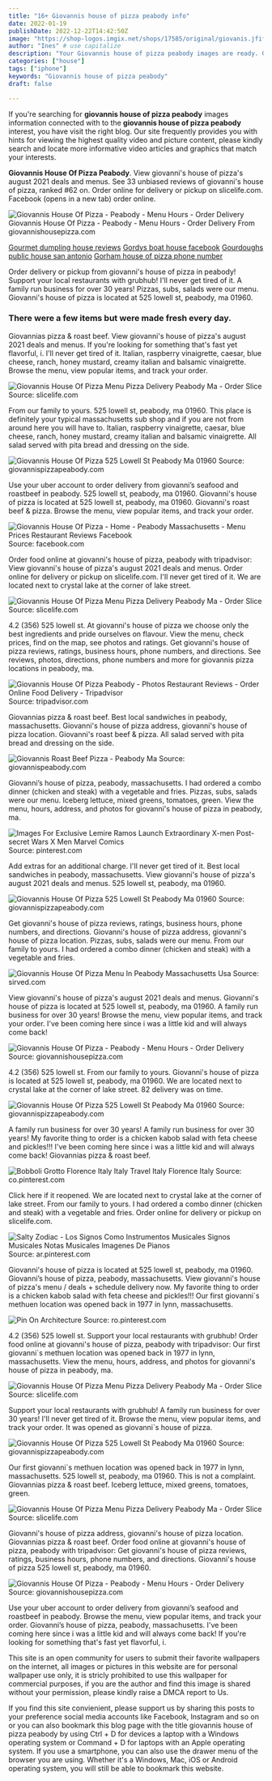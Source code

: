 ```yaml
---
title: "16+ Giovannis house of pizza peabody info"
date: 2022-01-19
publishDate: 2022-12-22T14:42:50Z
image: "https://shop-logos.imgix.net/shops/17585/original/giovanis.jfif"
author: "Ines" # use capitalize
description: "Your Giovannis house of pizza peabody images are ready. Giovannis house of pizza peabody are a topic that is being searched for and liked by netizens today. You can Find and Download the Giovannis house of pizza peabody files here. Download all royalty-free photos."
categories: ["house"]
tags: ["iphone"]
keywords: "Giovannis house of pizza peabody"
draft: false

---
```


If you're searching for **giovannis house of pizza peabody** images information connected with to the **giovannis house of pizza peabody** interest, you have visit the right  blog.  Our site frequently  provides you with  hints  for viewing  the highest  quality video and picture  content, please kindly search and locate more informative video articles and graphics  that match your interests.

**Giovannis House Of Pizza Peabody**. View giovanni&#039;s house of pizza&#039;s august 2021 deals and menus. See 33 unbiased reviews of giovanni&#039;s house of pizza, ranked #62 on. Order online for delivery or pickup on slicelife.com. Facebook (opens in a new tab) order online.

![Giovannis House Of Pizza - Peabody - Menu Hours - Order Delivery](https://slicelife.imgix.net/17585/photos/original/97195962_251774926038658_3248287166989111667_n.jpg?auto=compress&amp;auto=format "Giovannis House Of Pizza - Peabody - Menu Hours - Order Delivery")
Giovannis House Of Pizza - Peabody - Menu Hours - Order Delivery From giovannishousepizza.com

[Gourmet dumpling house reviews](/gourmet-dumpling-house-reviews/)
[Gordys boat house facebook](/gordys-boat-house-facebook/)
[Gourdoughs public house san antonio](/gourdoughs-public-house-san-antonio/)
[Gorham house of pizza phone number](/gorham-house-of-pizza-phone-number/)

Order delivery or pickup from giovanni&#039;s house of pizza in peabody! Support your local restaurants with grubhub! I&#039;ll never get tired of it. A family run business for over 30 years! Pizzas, subs, salads were our menu. Giovanni&#039;s house of pizza is located at 525 lowell st, peabody, ma 01960.

### There were a few items but were made fresh every day.

Giovannias pizza &amp; roast beef. View giovanni&#039;s house of pizza&#039;s august 2021 deals and menus. If you&#039;re looking for something that&#039;s fast yet flavorful, i. I&#039;ll never get tired of it. Italian, raspberry vinaigrette, caesar, blue cheese, ranch, honey mustard, creamy italian and balsamic vinaigrette. Browse the menu, view popular items, and track your order.


![Giovannis House Of Pizza Menu Pizza Delivery Peabody Ma - Order Slice](https://slice-menu-assets-prod.imgix.net/17585/1607637850_7565db3477 "Giovannis House Of Pizza Menu Pizza Delivery Peabody Ma - Order Slice")
Source: slicelife.com

From our family to yours. 525 lowell st, peabody, ma 01960. This place is definitely your typical massachusetts sub shop and if you are not from around here you will have to. Italian, raspberry vinaigrette, caesar, blue cheese, ranch, honey mustard, creamy italian and balsamic vinaigrette. All salad served with pita bread and dressing on the side.

![Giovannis House Of Pizza 525 Lowell St Peabody Ma 01960](https://giovannispizzapeabody.com/img/demos/restaurant/blog/blog-restaurant-1.png "Giovannis House Of Pizza 525 Lowell St Peabody Ma 01960")
Source: giovannispizzapeabody.com

Use your uber account to order delivery from giovanni’s seafood and roastbeef in peabody. 525 lowell st, peabody, ma 01960. Giovanni&#039;s house of pizza is located at 525 lowell st, peabody, ma 01960. Giovanni&#039;s roast beef &amp; pizza. Browse the menu, view popular items, and track your order.

![Giovannis House Of Pizza - Home - Peabody Massachusetts - Menu Prices Restaurant Reviews Facebook](https://lookaside.fbsbx.com/lookaside/crawler/media/?media_id=103877691175996 "Giovannis House Of Pizza - Home - Peabody Massachusetts - Menu Prices Restaurant Reviews Facebook")
Source: facebook.com

Order food online at giovanni&#039;s house of pizza, peabody with tripadvisor: View giovanni&#039;s house of pizza&#039;s august 2021 deals and menus. Order online for delivery or pickup on slicelife.com. I&#039;ll never get tired of it. We are located next to crystal lake at the corner of lake street.

![Giovannis House Of Pizza Menu Pizza Delivery Peabody Ma - Order Slice](https://slice-menu-assets-prod.imgix.net/17585/1594123625_7c6a8b71df "Giovannis House Of Pizza Menu Pizza Delivery Peabody Ma - Order Slice")
Source: slicelife.com

4.2 (356) 525 lowell st. At giovanni&#039;s house of pizza we choose only the best ingredients and pride ourselves on flavour. View the menu, check prices, find on the map, see photos and ratings. Get giovanni&#039;s house of pizza reviews, ratings, business hours, phone numbers, and directions. See reviews, photos, directions, phone numbers and more for giovannis pizza locations in peabody, ma.

![Giovannis House Of Pizza Peabody - Photos Restaurant Reviews - Order Online Food Delivery - Tripadvisor](https://media-cdn.tripadvisor.com/media/photo-s/09/67/68/de/giovanni-s-house-of-pizza.jpg "Giovannis House Of Pizza Peabody - Photos Restaurant Reviews - Order Online Food Delivery - Tripadvisor")
Source: tripadvisor.com

Giovannias pizza &amp; roast beef. Best local sandwiches in peabody, massachusetts. Giovanni&#039;s house of pizza address, giovanni&#039;s house of pizza location. Giovanni&#039;s roast beef &amp; pizza. All salad served with pita bread and dressing on the side.

![Giovannis Roast Beef Pizza - Peabody Ma](https://giovannispeabody.com/fts-content/uploads/sites/71/2018/03/10012906_259179097595822_1985514061_o.jpg "Giovannis Roast Beef Pizza - Peabody Ma")
Source: giovannispeabody.com

Giovanni’s house of pizza, peabody, massachusetts. I had ordered a combo dinner (chicken and steak) with a vegetable and fries. Pizzas, subs, salads were our menu. Iceberg lettuce, mixed greens, tomatoes, green. View the menu, hours, address, and photos for giovanni&#039;s house of pizza in peabody, ma.

![Images For Exclusive Lemire Ramos Launch Extraordinary X-men Post-secret Wars X Men Marvel Comics](https://i.pinimg.com/originals/78/c5/45/78c5455fe66ae2517ac1a1ffcc0f8718.jpg "Images For Exclusive Lemire Ramos Launch Extraordinary X-men Post-secret Wars X Men Marvel Comics")
Source: pinterest.com

Add extras for an additional charge. I&#039;ll never get tired of it. Best local sandwiches in peabody, massachusetts. View giovanni&#039;s house of pizza&#039;s august 2021 deals and menus. 525 lowell st, peabody, ma 01960.

![Giovannis House Of Pizza 525 Lowell St Peabody Ma 01960](https://giovannispizzapeabody.com/img/demos/restaurant/blog/blog-restaurant-3.png "Giovannis House Of Pizza 525 Lowell St Peabody Ma 01960")
Source: giovannispizzapeabody.com

Get giovanni&#039;s house of pizza reviews, ratings, business hours, phone numbers, and directions. Giovanni&#039;s house of pizza address, giovanni&#039;s house of pizza location. Pizzas, subs, salads were our menu. From our family to yours. I had ordered a combo dinner (chicken and steak) with a vegetable and fries.

![Giovannis House Of Pizza Menu In Peabody Massachusetts Usa](https://d6ozfheqtj1tz.cloudfront.net/ChIJUZDTY2oS44kR28eQjnCeycM/5b1be561d3f7d.jpg "Giovannis House Of Pizza Menu In Peabody Massachusetts Usa")
Source: sirved.com

View giovanni&#039;s house of pizza&#039;s august 2021 deals and menus. Giovanni&#039;s house of pizza is located at 525 lowell st, peabody, ma 01960. A family run business for over 30 years! Browse the menu, view popular items, and track your order. I&#039;ve been coming here since i was a little kid and will always come back!

![Giovannis House Of Pizza - Peabody - Menu Hours - Order Delivery](https://slicelife.imgix.net/17585/photos/original/97195962_251774926038658_3248287166989111667_n.jpg?auto=compress&amp;auto=format "Giovannis House Of Pizza - Peabody - Menu Hours - Order Delivery")
Source: giovannishousepizza.com

4.2 (356) 525 lowell st. From our family to yours. Giovanni&#039;s house of pizza is located at 525 lowell st, peabody, ma 01960. We are located next to crystal lake at the corner of lake street. 82 delivery was on time.

![Giovannis House Of Pizza 525 Lowell St Peabody Ma 01960](https://giovannispizzapeabody.com/img/demos/restaurant/gallery/restaurant-gallery-3.jpg "Giovannis House Of Pizza 525 Lowell St Peabody Ma 01960")
Source: giovannispizzapeabody.com

A family run business for over 30 years! A family run business for over 30 years! My favorite thing to order is a chicken kabob salad with feta cheese and pickles!!! I&#039;ve been coming here since i was a little kid and will always come back! Giovannias pizza &amp; roast beef.

![Bobboli Grotto Florence Italy Italy Travel Italy Florence Italy](https://i.pinimg.com/originals/95/ee/9b/95ee9b7c657560d781f4ca118b35b297.jpg "Bobboli Grotto Florence Italy Italy Travel Italy Florence Italy")
Source: co.pinterest.com

Click here if it reopened. We are located next to crystal lake at the corner of lake street. From our family to yours. I had ordered a combo dinner (chicken and steak) with a vegetable and fries. Order online for delivery or pickup on slicelife.com.

![Salty Zodiac - Los Signos Como Instrumentos Musicales Signos Musicales Notas Musicales Imagenes De Pianos](https://i.pinimg.com/600x315/f6/0b/a5/f60ba5c35e8a1fc43f6070f3a47f2590.jpg "Salty Zodiac - Los Signos Como Instrumentos Musicales Signos Musicales Notas Musicales Imagenes De Pianos")
Source: ar.pinterest.com

Giovanni&#039;s house of pizza is located at 525 lowell st, peabody, ma 01960. Giovanni’s house of pizza, peabody, massachusetts. View giovanni&#039;s house of pizza&#039;s menu / deals + schedule delivery now. My favorite thing to order is a chicken kabob salad with feta cheese and pickles!!! Our first giovanni`s methuen location was opened back in 1977 in lynn, massachusetts.

![Pin On Architecture](https://i.pinimg.com/600x315/2e/02/b8/2e02b8d5e1a60ba020e4ff7766e8a8ad.jpg "Pin On Architecture")
Source: ro.pinterest.com

4.2 (356) 525 lowell st. Support your local restaurants with grubhub! Order food online at giovanni&#039;s house of pizza, peabody with tripadvisor: Our first giovanni`s methuen location was opened back in 1977 in lynn, massachusetts. View the menu, hours, address, and photos for giovanni&#039;s house of pizza in peabody, ma.

![Giovannis House Of Pizza Menu Pizza Delivery Peabody Ma - Order Slice](https://shop-logos.imgix.net/shops/57191/original/frankie-slice-weblogo.png "Giovannis House Of Pizza Menu Pizza Delivery Peabody Ma - Order Slice")
Source: slicelife.com

Support your local restaurants with grubhub! A family run business for over 30 years! I&#039;ll never get tired of it. Browse the menu, view popular items, and track your order. It was opened as giovanni`s house of pizza.

![Giovannis House Of Pizza 525 Lowell St Peabody Ma 01960](https://giovannispizzapeabody.com/img/demos/restaurant/blog/blog-restaurant-2.png "Giovannis House Of Pizza 525 Lowell St Peabody Ma 01960")
Source: giovannispizzapeabody.com

Our first giovanni`s methuen location was opened back in 1977 in lynn, massachusetts. 525 lowell st, peabody, ma 01960. This is not a complaint. Giovannias pizza &amp; roast beef. Iceberg lettuce, mixed greens, tomatoes, green.

![Giovannis House Of Pizza Menu Pizza Delivery Peabody Ma - Order Slice](https://slice-menu-assets-prod.imgix.net/17585/1607637865_2fd1e6b567 "Giovannis House Of Pizza Menu Pizza Delivery Peabody Ma - Order Slice")
Source: slicelife.com

Giovanni&#039;s house of pizza address, giovanni&#039;s house of pizza location. Giovannias pizza &amp; roast beef. Order food online at giovanni&#039;s house of pizza, peabody with tripadvisor: Get giovanni&#039;s house of pizza reviews, ratings, business hours, phone numbers, and directions. Giovanni&#039;s house of pizza 525 lowell st, peabody, ma 01960.

![Giovannis House Of Pizza - Peabody - Menu Hours - Order Delivery](https://shop-logos.imgix.net/shops/17585/original/giovanis.jfif "Giovannis House Of Pizza - Peabody - Menu Hours - Order Delivery")
Source: giovannishousepizza.com

Use your uber account to order delivery from giovanni’s seafood and roastbeef in peabody. Browse the menu, view popular items, and track your order. Giovanni’s house of pizza, peabody, massachusetts. I&#039;ve been coming here since i was a little kid and will always come back! If you&#039;re looking for something that&#039;s fast yet flavorful, i.

This site is an open community for users to submit their favorite wallpapers on the internet, all images or pictures in this website are for personal wallpaper use only, it is stricly prohibited to use this wallpaper for commercial purposes, if you are the author and find this image is shared without your permission, please kindly raise a DMCA report to Us.

If you find this site convienient, please support us by sharing this posts to your preference social media accounts like Facebook, Instagram and so on or you can also bookmark this blog page with the title giovannis house of pizza peabody by using Ctrl + D for devices a laptop with a Windows operating system or Command + D for laptops with an Apple operating system. If you use a smartphone, you can also use the drawer menu of the browser you are using. Whether it's a Windows, Mac, iOS or Android operating system, you will still be able to bookmark this website.
